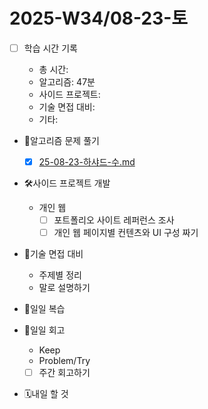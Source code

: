 # 2025-W34/08-23-토

- [ ] 학습 시간 기록

  - 총 시간:
  - 알고리즘: 47분
  - 사이드 프로젝트:
  - 기술 면접 대비:
  - 기타:

- 🧠알고리즘 문제 풀기

  - [x] [25-08-23-하샤드-수.md](/algorithm/programmers/25-08-23-하샤드-수.md)

- 🛠️사이드 프로젝트 개발

  - 개인 웹
    - [ ] 포트폴리오 사이트 레퍼런스 조사
    - [ ] 개인 웹 페이지별 컨텐츠와 UI 구성 짜기

- 🤝기술 면접 대비

  - 주제별 정리
  - 말로 설명하기

- 🔄일일 복습

- 🔄일일 회고

  - Keep
  - Problem/Try
  - [ ] 주간 회고하기

- 🗓️내일 할 것
